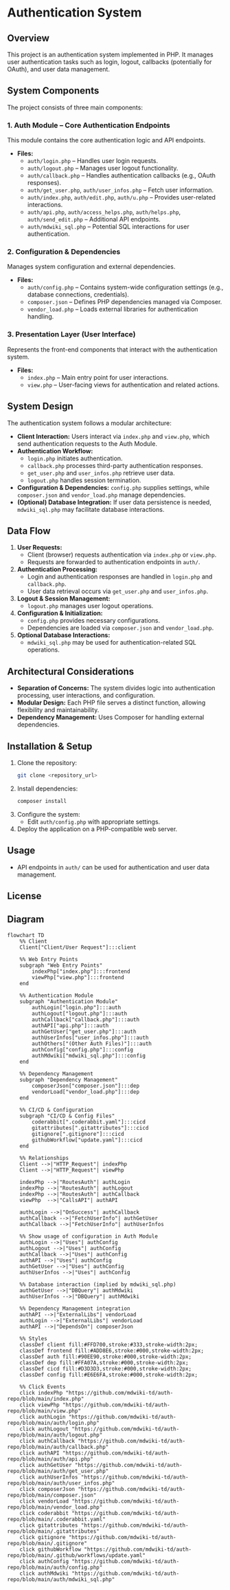 # Authentication System

## Overview
This project is an authentication system implemented in PHP. It manages user authentication tasks such as login, logout, callbacks (potentially for OAuth), and user data management.

## System Components
The project consists of three main components:

### 1. Auth Module – Core Authentication Endpoints
This module contains the core authentication logic and API endpoints.
- **Files:**
  - `auth/login.php` – Handles user login requests.
  - `auth/logout.php` – Manages user logout functionality.
  - `auth/callback.php` – Handles authentication callbacks (e.g., OAuth responses).
  - `auth/get_user.php`, `auth/user_infos.php` – Fetch user information.
  - `auth/index.php`, `auth/edit.php`, `auth/u.php` – Provides user-related interactions.
  - `auth/api.php`, `auth/access_helps.php`, `auth/helps.php`, `auth/send_edit.php` – Additional API endpoints.
  - `auth/mdwiki_sql.php` – Potential SQL interactions for user authentication.

### 2. Configuration & Dependencies
Manages system configuration and external dependencies.
- **Files:**
  - `auth/config.php` – Contains system-wide configuration settings (e.g., database connections, credentials).
  - `composer.json` – Defines PHP dependencies managed via Composer.
  - `vendor_load.php` – Loads external libraries for authentication handling.

### 3. Presentation Layer (User Interface)
Represents the front-end components that interact with the authentication system.
- **Files:**
  - `index.php` – Main entry point for user interactions.
  - `view.php` – User-facing views for authentication and related actions.

## System Design
The authentication system follows a modular architecture:
- **Client Interaction:** Users interact via `index.php` and `view.php`, which send authentication requests to the Auth Module.
- **Authentication Workflow:**
  - `login.php` initiates authentication.
  - `callback.php` processes third-party authentication responses.
  - `get_user.php` and `user_infos.php` retrieve user data.
  - `logout.php` handles session termination.
- **Configuration & Dependencies:** `config.php` supplies settings, while `composer.json` and `vendor_load.php` manage dependencies.
- **(Optional) Database Integration:** If user data persistence is needed, `mdwiki_sql.php` may facilitate database interactions.

## Data Flow
1. **User Requests:**
   - Client (browser) requests authentication via `index.php` or `view.php`.
   - Requests are forwarded to authentication endpoints in `auth/`.
2. **Authentication Processing:**
   - Login and authentication responses are handled in `login.php` and `callback.php`.
   - User data retrieval occurs via `get_user.php` and `user_infos.php`.
3. **Logout & Session Management:**
   - `logout.php` manages user logout operations.
4. **Configuration & Initialization:**
   - `config.php` provides necessary configurations.
   - Dependencies are loaded via `composer.json` and `vendor_load.php`.
5. **Optional Database Interactions:**
   - `mdwiki_sql.php` may be used for authentication-related SQL operations.

## Architectural Considerations
- **Separation of Concerns:** The system divides logic into authentication processing, user interactions, and configuration.
- **Modular Design:** Each PHP file serves a distinct function, allowing flexibility and maintainability.
- **Dependency Management:** Uses Composer for handling external dependencies.

## Installation & Setup
1. Clone the repository:
   ```bash
   git clone <repository_url>
   ```
2. Install dependencies:
   ```bash
   composer install
   ```
3. Configure the system:
   - Edit `auth/config.php` with appropriate settings.
4. Deploy the application on a PHP-compatible web server.

## Usage
- API endpoints in `auth/` can be used for authentication and user data management.

## License

## Diagram
```mermaid
flowchart TD
    %% Client
    Client["Client/User Request"]:::client

    %% Web Entry Points
    subgraph "Web Entry Points"
        indexPhp["index.php"]:::frontend
        viewPhp["view.php"]:::frontend
    end

    %% Authentication Module
    subgraph "Authentication Module"
        authLogin["login.php"]:::auth
        authLogout["logout.php"]:::auth
        authCallback["callback.php"]:::auth
        authAPI["api.php"]:::auth
        authGetUser["get_user.php"]:::auth
        authUserInfos["user_infos.php"]:::auth
        authOthers["(Other Auth Files)"]:::auth
        authConfig["config.php"]:::config
        authMdwiki["mdwiki_sql.php"]:::config
    end

    %% Dependency Management
    subgraph "Dependency Management"
        composerJson["composer.json"]:::dep
        vendorLoad["vendor_load.php"]:::dep
    end

    %% CI/CD & Configuration
    subgraph "CI/CD & Config Files"
        coderabbit[".coderabbit.yaml"]:::cicd
        gitattributes[".gitattributes"]:::cicd
        gitignore[".gitignore"]:::cicd
        githubWorkflow["update.yaml"]:::cicd
    end

    %% Relationships
    Client -->|"HTTP_Request"| indexPhp
    Client -->|"HTTP_Request"| viewPhp

    indexPhp -->|"RoutesAuth"| authLogin
    indexPhp -->|"RoutesAuth"| authLogout
    indexPhp -->|"RoutesAuth"| authCallback
    viewPhp  -->|"CallsAPI"| authAPI

    authLogin -->|"OnSuccess"| authCallback
    authCallback -->|"FetchUserInfo"| authGetUser
    authCallback -->|"FetchUserInfo"| authUserInfos

    %% Show usage of configuration in Auth Module
    authLogin -->|"Uses"| authConfig
    authLogout -->|"Uses"| authConfig
    authCallback -->|"Uses"| authConfig
    authAPI -->|"Uses"| authConfig
    authGetUser -->|"Uses"| authConfig
    authUserInfos -->|"Uses"| authConfig

    %% Database interaction (implied by mdwiki_sql.php)
    authGetUser -->|"DBQuery"| authMdwiki
    authUserInfos -->|"DBQuery"| authMdwiki

    %% Dependency Management integration
    authAPI -->|"ExternalLibs"| vendorLoad
    authLogin -->|"ExternalLibs"| vendorLoad
    authAPI -->|"DependsOn"| composerJson

    %% Styles
    classDef client fill:#FFD700,stroke:#333,stroke-width:2px;
    classDef frontend fill:#ADD8E6,stroke:#000,stroke-width:2px;
    classDef auth fill:#90EE90,stroke:#000,stroke-width:2px;
    classDef dep fill:#FFA07A,stroke:#000,stroke-width:2px;
    classDef cicd fill:#D3D3D3,stroke:#000,stroke-width:2px;
    classDef config fill:#E6E6FA,stroke:#000,stroke-width:2px;

    %% Click Events
    click indexPhp "https://github.com/mdwiki-td/auth-repo/blob/main/index.php"
    click viewPhp "https://github.com/mdwiki-td/auth-repo/blob/main/view.php"
    click authLogin "https://github.com/mdwiki-td/auth-repo/blob/main/auth/login.php"
    click authLogout "https://github.com/mdwiki-td/auth-repo/blob/main/auth/logout.php"
    click authCallback "https://github.com/mdwiki-td/auth-repo/blob/main/auth/callback.php"
    click authAPI "https://github.com/mdwiki-td/auth-repo/blob/main/auth/api.php"
    click authGetUser "https://github.com/mdwiki-td/auth-repo/blob/main/auth/get_user.php"
    click authUserInfos "https://github.com/mdwiki-td/auth-repo/blob/main/auth/user_infos.php"
    click composerJson "https://github.com/mdwiki-td/auth-repo/blob/main/composer.json"
    click vendorLoad "https://github.com/mdwiki-td/auth-repo/blob/main/vendor_load.php"
    click coderabbit "https://github.com/mdwiki-td/auth-repo/blob/main/.coderabbit.yaml"
    click gitattributes "https://github.com/mdwiki-td/auth-repo/blob/main/.gitattributes"
    click gitignore "https://github.com/mdwiki-td/auth-repo/blob/main/.gitignore"
    click githubWorkflow "https://github.com/mdwiki-td/auth-repo/blob/main/.github/workflows/update.yaml"
    click authConfig "https://github.com/mdwiki-td/auth-repo/blob/main/auth/config.php"
    click authMdwiki "https://github.com/mdwiki-td/auth-repo/blob/main/auth/mdwiki_sql.php"
```
